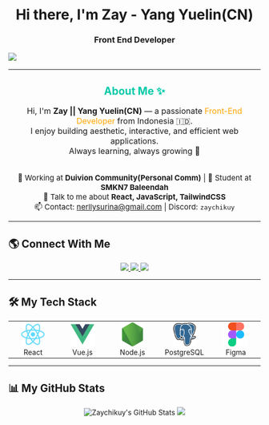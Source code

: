 <!-- Header -->
<!-- <div align="center">
  <img src="assets/giphy.gif" width="800px" />
</div> -->

<h1 align="center">Hi there, I'm Zay - Yang Yuelin(CN) </h1>
<h3 align="center">Front End Developer</h3>

![](https://komarev.com/ghpvc/?username=Ririena)


<!-- <div align="center">
  <a href="https://visitcount.itsvg.in/api?id=Ririena&label=Profile%20Views&color=11&icon=7&pretty=true">
    <img src="https://visitcount.itsvg.in/api?id=Ririena&label=Profile%20Views&color=11&icon=7&pretty=true" alt="Profile Views" />
  </a>
</div> -->

---


<!-- <div align="center">
  <img src="https://media.giphy.com/media/hvRJCLFzcasrR4ia7z/giphy.gif" width="80px" />
</div> -->

<h2 style="text-align:center; color:#00C9A7;">About Me ✨</h2>

<p style="text-align:center; font-size:16px; max-width:600px; margin:auto;">
  Hi, I'm <b>Zay || Yang Yuelin(CN)</b> — a passionate <span style="color:#FFA500;">Front-End Developer</span> from Indonesia 🇮🇩.<br/>
  I enjoy building aesthetic, interactive, and efficient web applications.<br/>
  Always learning, always growing 🌱
</p>

<br/>


<br/>

<div align="center" style="font-size:15px;">
  🔭 Working at <b>Duivion Community(Personal Comm)</b> | 🏫 Student at <b>SMKN7 Baleendah</b><br/>
  💬 Talk to me about <b>React, JavaScript, TailwindCSS</b><br/>
  📫 Contact: <a href="mailto:nerllysurina@gmail.com">nerllysurina@gmail.com</a> | Discord: <code>zaychikuy</code>
</div>

---

## 🌎 Connect With Me

<div align="center">
  <a href="https://github.com/Ririenesu" target="_blank">
    <img src="https://img.shields.io/badge/GitHub-000?style=for-the-badge&logo=github&logoColor=white" />
  </a>
  <a href="https://instagram.com/elzaychikk" target="_blank">
    <img src="https://img.shields.io/badge/Instagram-E4405F?style=for-the-badge&logo=instagram&logoColor=white" />
  </a>
  <a href="mailto:nerllysurina@gmail.com" target="_blank">
    <img src="https://img.shields.io/badge/Gmail-D14836?style=for-the-badge&logo=gmail&logoColor=white" />
  </a>
</div>

---

## 🛠 My Tech Stack

<table align="center">
  <tr>
    <td align="center" width="96">
      <img src="https://raw.githubusercontent.com/devicons/devicon/master/icons/react/react-original.svg" width="48" height="48" alt="React" />
      <br>React
    </td>
    <td align="center" width="96">
      <img src="https://raw.githubusercontent.com/devicons/devicon/master/icons/vuejs/vuejs-original.svg" width="48" height="48" alt="Vue.js" />
      <br>Vue.js
    </td>
    <td align="center" width="96">
      <img src="https://raw.githubusercontent.com/devicons/devicon/master/icons/nodejs/nodejs-original.svg" width="48" height="48" alt="Node.js" />
      <br>Node.js
    </td>
    <td align="center" width="96">
      <img src="https://raw.githubusercontent.com/devicons/devicon/master/icons/postgresql/postgresql-original.svg" width="48" height="48" alt="PostgreSQL" />
      <br>PostgreSQL
    </td>
    <td align="center" width="96">
      <img src="https://raw.githubusercontent.com/devicons/devicon/master/icons/figma/figma-original.svg" width="48" height="48" alt="Figma" />
      <br>Figma
    </td>
  </tr>
</table>

---

## 📊 My GitHub Stats

<div align="center">
  <img src="https://github-readme-stats.vercel.app/api?username=Ririena&theme=dark&show_icons=true" alt="Zaychikuy's GitHub Stats" height="180em" />
  <img src="https://github-readme-stats.vercel.app/api/top-langs/?username=Ririena&theme=dark&layout=compact" height="180em" />
</div>

